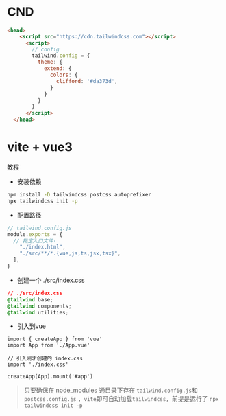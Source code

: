 

# CND

```html
<head>
    <script src="https://cdn.tailwindcss.com"></script>
      <script>
        // config
        tailwind.config = {
          theme: {
            extend: {
              colors: {
                clifford: '#da373d',
              }
            }
          }
        }
      </script>
  </head>
```



# vite + vue3

[教程](https://tailwindcss.com/docs/guides/vite)

- 安装依赖

```bash
npm install -D tailwindcss postcss autoprefixer
npx tailwindcss init -p
```

- 配置路径 

```js
// tailwind.config.js
module.exports = {
  // 指定入口文件·
    "./index.html",
    "./src/**/*.{vue,js,ts,jsx,tsx}",
  ],
}
```

- 创建一个 ./src/index.css

```css
// ./src/index.css
@tailwind base;
@tailwind components;
@tailwind utilities;
```

- 引入到vue

```tsx
import { createApp } from 'vue'
import App from './App.vue'

// 引入刚才创建的 index.css
import './index.css'

createApp(App).mount('#app')
```



> 只要确保在 node_modules 通目录下存在 `tailwind.config.js`和 `postcss.config.js` ，`vite`即可自动加载`tailwindcss`，前提是运行了 `npx tailwindcss init -p`